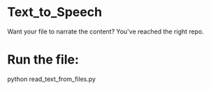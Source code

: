 # Text_to_Speech
Want your file to narrate the content? You've reached the right repo.

# Run the file:

python read_text_from_files.py
